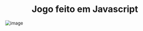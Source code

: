 <h1 align='center'> Jogo feito em Javascript </h1> 

![image](https://user-images.githubusercontent.com/115328362/203688671-7128267c-f422-433b-8ae3-d9e1bcbdfbfc.png)
